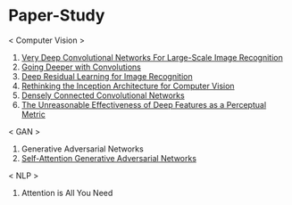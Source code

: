 # Paper-Study

< Computer Vision >

1. [Very Deep Convolutional Networks For Large-Scale Image Recognition](https://blog.naver.com/har99mit/222496693367)
2. [Going Deeper with Convolutions](https://blog.naver.com/har99mit/222499463316)
3. [Deep Residual Learning for Image Recognition](https://blog.naver.com/har99mit/222523357535)
4. [Rethinking the Inception Architecture for Computer Vision](https://blog.naver.com/har99mit/222523396535)
5. [Densely Connected Convolutional Networks](https://blog.naver.com/har99mit/222559562539)
6. [The Unreasonable Effectiveness of Deep Features as a Perceptual Metric](https://blog.naver.com/har99mit/222611769551)


< GAN >
1. Generative Adversarial Networks
2. [Self-Attention Generative Adversarial Networks](https://blog.naver.com/har99mit/222667115160)


< NLP >
1. Attention is All You Need

